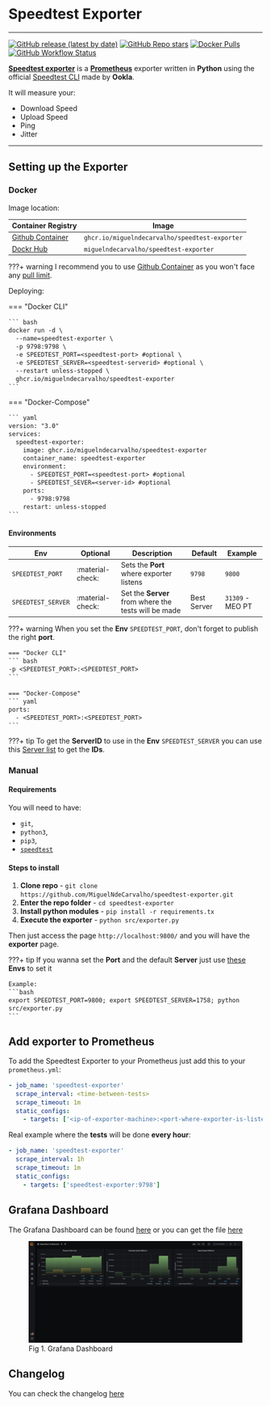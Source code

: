 # Speedtest Exporter
---

[![GitHub release (latest by date)](https://img.shields.io/github/v/release/miguelndecarvalho/speedtest-exporter?color=%23009485&label=Latest%20Release&logo=github&style=for-the-badge)][7]
[![GitHub Repo stars](https://img.shields.io/github/stars/miguelndecarvalho/speedtest-exporter?color=%23009485&label=repo%20stars&logo=github&style=for-the-badge)][11]
[![Docker Pulls](https://img.shields.io/docker/pulls/miguelndecarvalho/speedtest-exporter?color=%23009485&logo=docker&logoColor=%23ffffffff&style=for-the-badge)][9]
[![GitHub Workflow Status](https://img.shields.io/github/workflow/status/miguelndecarvalho/speedtest-exporter/Release%20Docker%20Image%20with%20new%20Tag?color=%23009485&logo=github&style=for-the-badge)][1]


[**Speedtest exporter**][1] is a [**Prometheus**][2] exporter written in **Python** using the official [Speedtest CLI][3] made by **Ookla**.

It will measure your:

- Download Speed
- Upload Speed
- Ping
- Jitter

---

## Setting up the Exporter

### Docker

Image location:

| Container Registry    | Image                                          |
| --------------------- | ---------------------------------------------- |
| [Github Container][8] | `ghcr.io/miguelndecarvalho/speedtest-exporter` |
| [Dockr Hub][9]        | `miguelndecarvalho/speedtest-exporter`         |

???+ warning
    I recommend you to use [Github Container][8] as you won't face any [pull limit][10].

Deploying:

=== "Docker CLI"

    ``` bash
    docker run -d \
      --name=speedtest-exporter \
      -p 9798:9798 \
      -e SPEEDTEST_PORT=<speedtest-port> #optional \
      -e SPEEDTEST_SERVER=<speedtest-serverid> #optional \
      --restart unless-stopped \
      ghcr.io/miguelndecarvalho/speedtest-exporter
    ```

=== "Docker-Compose"

    ``` yaml
    version: "3.0"
    services:
      speedtest-exporter:
        image: ghcr.io/miguelndecarvalho/speedtest-exporter
        container_name: speedtest-exporter
        environment:
          - SPEEDTEST_PORT=<speedtest-port> #optional
          - SPEEDTEST_SEVER=<server-id> #optional
        ports:
          - 9798:9798
        restart: unless-stopped
    ```

#### Environments

| Env                | Optional         | Description                                          | Default     | Example          |
| ------------------ | ---------------- | ---------------------------------------------------- | ----------- | ---------------- |
| `SPEEDTEST_PORT`   | :material-check: | Sets the **Port** where exporter listens             | `9798`      | `9800`           |
| `SPEEDTEST_SERVER` | :material-check: | Set the **Server** from where the tests will be made | Best Server | `31309` - MEO PT |

???+ warning
    When you set the **Env** `SPEEDTEST_PORT`, don't forget to publish the right **port**.

    === "Docker CLI"
    ``` bash
    -p <SPEEDTEST_PORT>:<SPEEDTEST_PORT>
    ```

    === "Docker-Compose"
    ``` yaml
    ports:
      - <SPEEDTEST_PORT>:<SPEEDTEST_PORT>
    ```

???+ tip
    To get the **ServerID** to use in the **Env** `SPEEDTEST_SERVER` you can use this [Server list][4] to get the **IDs**.

### Manual

#### Requirements

You will need to have:

- `git`,
- `python3`,
- `pip3`,
- [`speedtest`][3]

#### Steps to install

1. **Clone repo** - `git clone https://github.com/MiguelNdeCarvalho/speedtest-exporter.git`
2. **Enter the repo folder** - `cd speedtest-exporter`
3. **Install python modules** - `pip install -r requirements.tx`
4. **Execute the exporter** - `python src/exporter.py`

Then just access the page `http://localhost:9800/` and you will have the **exporter** page.

???+ tip
    If you wanna set the **Port** and the default **Server** just use [these](#environments) **Envs** to set it
    
    Example:
    ```bash
    export SPEEDTEST_PORT=9800; export SPEEDTEST_SERVER=1758; python src/exporter.py
    ```

## Add exporter to Prometheus

To add the Speedtest Exporter to your Prometheus just add this to your `prometheus.yml`:

``` yaml
- job_name: 'speedtest-exporter'
  scrape_interval: <time-between-tests>
  scrape_timeout: 1m
  static_configs:
    - targets: ['<ip-of-exporter-machine>:<port-where-exporter-is-listenning>']
``` 

Real example where the **tests** will be done **every hour**:

``` yaml
- job_name: 'speedtest-exporter'
  scrape_interval: 1h
  scrape_timeout: 1m
  static_configs:
    - targets: ['speedtest-exporter:9798']
```

## Grafana Dashboard

The Grafana Dashboard can be found [here][5] or you can get the file [here][6]

<figure>
  <img src="/assets/images/projects/speedtest-exporter/grafana.png"/>
  <figcaption>Fig 1. Grafana Dashboard</figcaption>
</figure>

## Changelog

You can check the changelog [here][7]

[1]: https://github.com/MiguelNdeCarvalho/speedtest-exporter
[2]: https://prometheus.io/
[3]: https://www.speedtest.net/apps/cli
[4]: https://c.speedtest.net/speedtest-servers-static.php
[5]: https://grafana.com/grafana/dashboards/13665
[6]: https://github.com/MiguelNdeCarvalho/speedtest-exporter/blob/main/Dashboard/Speedtest%20Dashboard-1609529464845.json
[7]: https://github.com/MiguelNdeCarvalho/speedtest-exporter/releases
[8]: https://github.com/users/miguelndecarvalho/packages/container/package/speedtest-exporter
[9]: https://hub.docker.com/repository/docker/miguelndecarvalho/speedtest-exporter
[10]: https://docs.docker.com/docker-hub/download-rate-limit/
[11]: https://github.com/MiguelNdeCarvalho/speedtest-exporter/stargazers